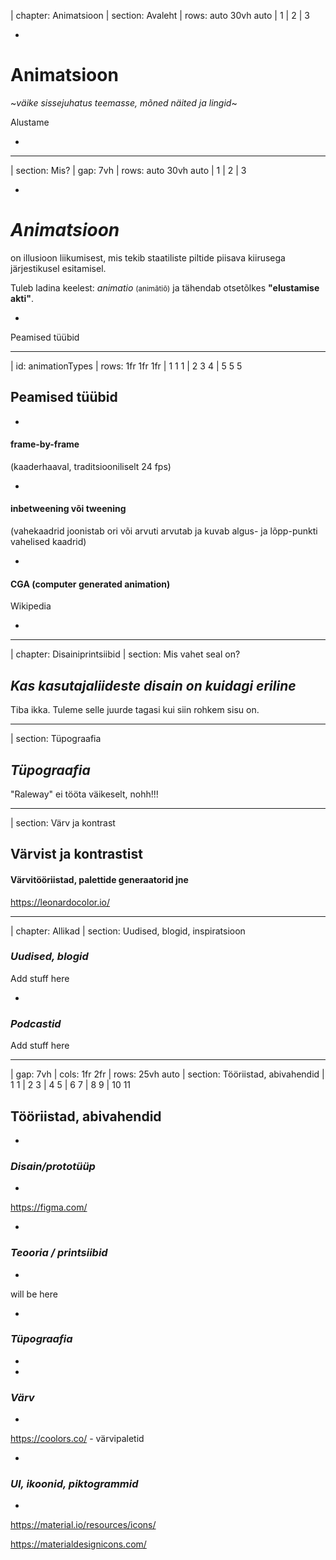 | chapter: Animatsioon
| section: Avaleht
| rows: auto 30vh auto
| 1
| 2
| 3

-

<!-- # <big><big><big>Inf◕&shy;graafika</big></big></big> -->

<h1 style="--base:1.75vw;">Animatsioon</h1>

~*väike sissejuhatus teemasse, mõned näited ja lingid*~

<f-link to="Mis?">Alustame</f-link> <f-arrow-icon />

-

<!-- <f-notes title="Lisa">HEi hei</f-notes> -->

---










| section: Mis?
| gap: 7vh
| rows: auto 30vh auto
| 1
| 2
| 3


-
    
# <var>Animatsioon</var>
    
on illusioon liikumisest, mis tekib staatiliste piltide piisava kiirusega järjestikusel esitamisel.
    
Tuleb ladina keelest: <var>animatio</var> <small>(animātiō)</small> ja tähendab otsetõlkes **"elustamise akti"**.

-

<f-link to="animationTypes">Peamised tüübid</f-link> <f-arrow-icon />

---


| id: animationTypes
| rows: 1fr 1fr 1fr
| 1 1 1
| 2 3 4
| 5 5 5


## Peamised tüübid

-

#### frame-by-frame

(kaaderhaaval, traditsiooniliselt 24 fps)

-

#### inbetweening või tweening
(vahekaadrid joonistab ori või arvuti arvutab ja kuvab algus- ja lõpp-punkti vahelised kaadrid)

-

#### CGA (computer generated animation)
<f-link to="https://en.wikipedia.org/wiki/Computer_animation">Wikipedia</f-link>

-






---







| chapter: Disainiprintsiibid
| section: Mis vahet seal on?

## *Kas kasutajaliideste disain on kuidagi eriline*

Tiba ikka. Tuleme selle juurde tagasi kui siin rohkem sisu on.

---




| section: Tüpograafia

## *Tüpograafia*

"Raleway" ei tööta väikeselt, nohh!!!

---




| section: Värv ja kontrast

## Värvist ja kontrastist

#### Värvitööriistad, palettide generaatorid jne

https://leonardocolor.io/

---








| chapter: Allikad
| section: Uudised, blogid, inspiratsioon

### *Uudised, blogid*

Add stuff here

-

### *Podcastid*

Add stuff here

---






| gap: 7vh
| cols: 1fr 2fr
| rows: 25vh auto
| section: Tööriistad, abivahendid
| 1 1
| 2 3
| 4 5
| 6 7
| 8 9
| 10 11

## Tööriistad, abivahendid

-

### *Disain/prototüüp*

-

https://figma.com/

-

### *Teooria / printsiibid*

-

will be here

-

### *Tüpograafia*

-



-

### *Värv*

-

https://coolors.co/ - värvipaletid

-

### *UI, ikoonid, piktogrammid*

-

https://material.io/resources/icons/

https://materialdesignicons.com/

